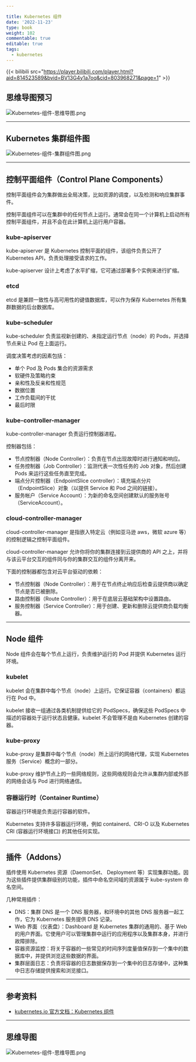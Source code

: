 ```yaml
---

title: Kubernetes 组件
date: '2022-11-23'
type: book
weight: 102
commentable: true
editable: true
tags:
  - kubernetes
---
```


{{< bilibili src="https://player.bilibili.com/player.html?aid=814523589&bvid=BV13G4y1a7oq&cid=803968271&page=1" >}}

## 思维导图预习

![Kubernetes-组件-思维导图.png](https://cnymw.github.io/GolangStudy/docs/Kubernetes-组件/Kubernetes-组件-思维导图.png)

---

## Kubernetes 集群组件图

![Kubernetes-组件-集群组件图.png](https://cnymw.github.io/GolangStudy/docs/Kubernetes-组件/Kubernetes-组件-集群组件图.png)

---

## 控制平面组件（Control Plane Components）

控制平面组件会为集群做出全局决策，比如资源的调度，以及检测和响应集群事件。

控制平面组件可以在集群中的任何节点上运行。通常会在同一个计算机上启动所有控制平面组件，并且不会在此计算机上运行用户容器。

### kube-apiserver

kube-apiserver 是 Kubernetes 控制平面的组件，该组件负责公开了 Kubernetes API，负责处理接受请求的工作。

kube-apiserver 设计上考虑了水平扩缩，它可通过部署多个实例来进行扩缩。

### etcd

etcd 是兼顾一致性与高可用性的键值数据库，可以作为保存 Kubernetes 所有集群数据的后台数据库。

### kube-scheduler

kube-scheduler 负责监视新创建的、未指定运行节点（node）的 Pods，并选择节点来让 Pod 在上面运行。

调度决策考虑的因素包括：

- 单个 Pod 及 Pods 集合的资源需求
- 软硬件及策略约束
- 亲和性及反亲和性规范
- 数据位置
- 工作负载间的干扰
- 最后时限

### kube-controller-manager

kube-controller-manager 负责运行控制器进程。

控制器包括：

- 节点控制器（Node Controller）：负责在节点出现故障时进行通知和响应。
- 任务控制器（Job Controller）：监测代表一次性任务的 Job 对象，然后创建 Pods 来运行这些任务直至完成。
- 端点分片控制器（EndpointSlice controller）：填充端点分片（EndpointSlice）对象（以提供 Service 和 Pod 之间的链接）。
- 服务帐户（Service Account）：为新的命名空间创建默认的服务账号（ServiceAccount）。

### cloud-controller-manager

cloud-controller-manager 是指嵌入特定云（例如亚马逊 aws，微软 azure 等）的控制逻辑之控制平面组件。

cloud-controller-manager 允许你将你的集群连接到云提供商的 API 之上，并将与该云平台交互的组件同与你的集群交互的组件分离开来。

下面的控制器都包含对云平台驱动的依赖：

- 节点控制器（Node Controller）：用于在节点终止响应后检查云提供商以确定节点是否已被删除。
- 路由控制器（Route Controller）：用于在底层云基础架构中设置路由。
- 服务控制器（Service Controller）：用于创建、更新和删除云提供商负载均衡器。

---

## Node 组件

Node 组件会在每个节点上运行，负责维护运行的 Pod 并提供 Kubernetes 运行环境。

### kubelet

kubelet 会在集群中每个节点（node）上运行。它保证容器（containers）都运行在 Pod 中。

kubelet 接收一组通过各类机制提供给它的 PodSpecs，确保这些 PodSpecs 中描述的容器处于运行状态且健康。kubelet 不会管理不是由 Kubernetes 创建的容器。

### kube-proxy

kube-proxy 是集群中每个节点（node）所上运行的网络代理，实现 Kubernetes 服务（Service）概念的一部分。

kube-proxy 维护节点上的一些网络规则，这些网络规则会允许从集群内部或外部的网络会话与 Pod 进行网络通信。

### 容器运行时（Container Runtime）

容器运行环境是负责运行容器的软件。

Kubernetes 支持许多容器运行环境，例如 containerd、CRI-O 以及 Kubernetes CRI (容器运行环境接口) 的其他任何实现。

---

## 插件（Addons）

插件使用 Kubernetes 资源（DaemonSet、 Deployment 等）实现集群功能。因为这些插件提供集群级别的功能，插件中命名空间域的资源属于 kube-system 命名空间。

几种常用插件：

- DNS：集群 DNS 是一个 DNS 服务器，和环境中的其他 DNS 服务器一起工作，它为 Kubernetes 服务提供 DNS 记录。
- Web 界面（仪表盘）：Dashboard 是 Kubernetes 集群的通用的、基于 Web 的用户界面。它使用户可以管理集群中运行的应用程序以及集群本身，并进行故障排除。
- 容器资源监控：将关于容器的一些常见的时间序列度量值保存到一个集中的数据库中，并提供浏览这些数据的界面。
- 集群层面日志：负责将容器的日志数据保存到一个集中的日志存储中，这种集中日志存储提供搜索和浏览接口。

---

## 参考资料

- [kubernetes.io 官方文档：Kubernetes 组件](https://kubernetes.io/zh-cn/docs/concepts/overview/components/)

---

## 思维导图

![Kubernetes-组件-思维导图.png](https://cnymw.github.io/GolangStudy/docs/Kubernetes-组件/Kubernetes-组件-思维导图.png)